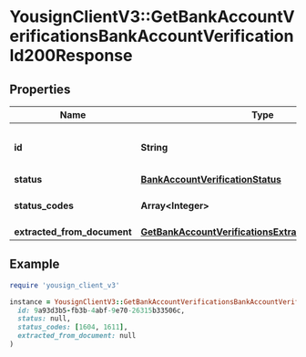 # YousignClientV3::GetBankAccountVerificationsBankAccountVerificationId200Response

## Properties

| Name | Type | Description | Notes |
| ---- | ---- | ----------- | ----- |
| **id** | **String** | The unique identifier for a resource. | [optional] |
| **status** | [**BankAccountVerificationStatus**](BankAccountVerificationStatus.md) |  | [optional] |
| **status_codes** | **Array&lt;Integer&gt;** | List of response codes. | [optional] |
| **extracted_from_document** | [**GetBankAccountVerificationsExtractedFromDocument**](GetBankAccountVerificationsExtractedFromDocument.md) |  | [optional] |

## Example

```ruby
require 'yousign_client_v3'

instance = YousignClientV3::GetBankAccountVerificationsBankAccountVerificationId200Response.new(
  id: 9a93d3b5-fb3b-4abf-9e70-26315b33506c,
  status: null,
  status_codes: [1604, 1611],
  extracted_from_document: null
)
```

